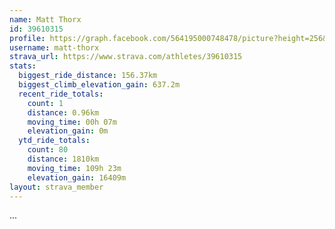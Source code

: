 ```yaml
---
name: Matt Thorx
id: 39610315
profile: https://graph.facebook.com/564195000748478/picture?height=256&width=256
username: matt-thorx
strava_url: https://www.strava.com/athletes/39610315
stats:
  biggest_ride_distance: 156.37km
  biggest_climb_elevation_gain: 637.2m
  recent_ride_totals:
    count: 1
    distance: 0.96km
    moving_time: 00h 07m
    elevation_gain: 0m
  ytd_ride_totals:
    count: 80
    distance: 1810km
    moving_time: 109h 23m
    elevation_gain: 16409m
layout: strava_member
--- 
```

...
